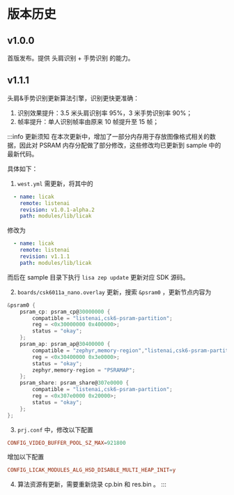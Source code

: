# 版本历史

## v1.0.0

首版发布。提供 头肩识别 + 手势识别 的能力。

## v1.1.1

头肩&手势识别更新算法引擎，识别更快更准确：
1. 识别效果提升：3.5 米头肩识别率 95%，3 米手势识别率 90%；
2. 帧率提升：单人识别帧率由原来 10 帧提升至 15 帧；

:::info 更新须知
在本次更新中，增加了一部分内存用于存放图像格式相关的数据，因此对 PSRAM 内存分配做了部分修改，这些修改均已更新到 sample 中的最新代码。

具体如下：

1. `west.yml` 需更新，将其中的 

  ```yaml {3}
    - name: licak
      remote: listenai
      revision: v1.0.1-alpha.2
      path: modules/lib/licak
  ```

  修改为 

  ```yaml {3}
    - name: licak
      remote: listenai
      revision: v1.1.1
      path: modules/lib/licak
  ```

  而后在 sample 目录下执行 `lisa zep update` 更新对应 SDK 源码。

2. `boards/csk6011a_nano.overlay` 更新，搜索 `&psram0` ，更新节点内容为

  ```c
  &psram0 {
      psram_cp: psram_cp@30000000 {
          compatible = "listenai,csk6-psram-partition";
          reg = <0x30000000 0x400000>;
          status = "okay";
      };
      psram_ap: psram_ap@30400000 {
          compatible = "zephyr,memory-region","listenai,csk6-psram-partition";
          reg = <0x30400000 0x3e0000>;
          status = "okay";
          zephyr,memory-region = "PSRAMAP";
      };
      psram_share: psram_share@307e0000 {
          compatible = "listenai,csk6-psram-partition";
          reg = <0x307e0000 0x20000>;
          status = "okay";
      };
  };
  ```

3. `prj.conf` 中，修改以下配置

  ```conf
  CONFIG_VIDEO_BUFFER_POOL_SZ_MAX=921800
  ```

  增加以下配置

  ```conf
  CONFIG_LICAK_MODULES_ALG_HSD_DISABLE_MULTI_HEAP_INIT=y
  ```

4. 算法资源有更新，需要重新烧录 cp.bin 和 res.bin 。
:::